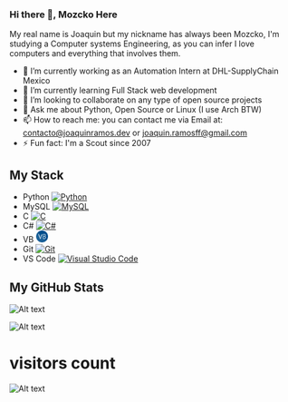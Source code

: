 ### Hi there 👋, Mozcko Here

My real name is Joaquin but my nickname has always been Mozcko, I'm studying a Computer systems Engineering, as you can infer I love computers and everything that involves them.

- 🔭 I’m currently working as an Automation Intern at DHL-SupplyChain Mexico
- 🌱 I’m currently learning Full Stack web development
- 👯 I’m looking to collaborate on any type of open source projects
- 💬 Ask me about Python, Open Source or Linux (I use Arch BTW)
- 📫 How to reach me: you can contact me via Email at: [contacto@joaquinramos.dev]() or [joaquin.ramosff@gmail.com]()
- ⚡ Fun fact: I'm a Scout since 2007

## My Stack

<ul>
    <li>Python <a href="https://www.python.org/" title="Python"><img src="https://github.com/tomchen/stack-icons/blob/master/logos/python.svg" alt="Python" width="21px" height="21px"></a></li>
    <li>MySQL <a href="https://dev.mysql.com/" title="MySQL"><img src="https://github.com/tomchen/stack-icons/blob/master/logos/mysql.svg" alt="MySQL" width="21px" height="21px"></a></li>
    <!--<li>UiPath <a href="https://www.uipath.com/" title="UiPath"><img src="https://github.com/Meluiscruz/My_Image_bucket/blob/main/uipath-3.svg" alt="UiPath" width="21px" height="21px"></a></li>-->
    <li>C <a href="https://en.wikipedia.org/wiki/C_(programming_language)" title="C language"><img src="https://github.com/tomchen/stack-icons/blob/master/logos/c.svg" alt="C" width="21px" height="21px"></a></li>
    <li>C# <a href="https://en.wikipedia.org/wiki/C_Sharp_(programming_language)" title="C# language"><img src="https://github.com/tomchen/stack-icons/blob/master/logos/c-sharp.svg" alt="C#" width="21px" height="21px"></a></li>
    <li>VB <a href="https://en.wikipedia.org/wiki/Visual_Basic_.NET" title="Visual Basic"><img src="https://github.com/Meluiscruz/My_Image_bucket/blob/main/VB.NET_Logo.png" alt="C" width="21px" height="21px"></a></li>
    <li>Git <a href="https://git-scm.com/" title="Git"><img src="https://github.com/tomchen/stack-icons/blob/master/logos/git-icon.svg" alt="Git" width="21px" height="21px"></a></li>
    <li>VS Code <a href="https://code.visualstudio.com/" title="Visual Studio Code"><img src="https://github.com/tomchen/stack-icons/blob/master/logos/visual-studio-code.svg" alt="Visual Studio Code" width="21px" height="21px"></a></li>
  </ul>

## My GitHub Stats
![Alt text](https://github-readme-stats.vercel.app/api/top-langs/?username=Mozcko&langs_count=10&theme=tokyonight&layout=compact) 

![Alt text](https://github-readme-stats.vercel.app/api?username=Mozcko&show_icons=true)


# visitors count 
![Alt text](https://profile-counter.glitch.me/%7Bmozcko%7D/count.svg)
